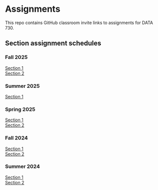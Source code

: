 # Assignments

This repo contains GitHub classroom invite links to assignments for DATA 730.

## Section assignment schedules

### Fall 2025
[Section 1](https://github.com/UNC-DATA-730/assignments/blob/main/schedules/2025-fall-section-1.md)  
[Section 2](https://github.com/UNC-DATA-730/assignments/blob/main/schedules/2025-fall-section-2.md)

### Summer 2025
[Section 1](https://github.com/UNC-DATA-730/assignments/blob/main/schedules/2025-summer-section-1.md)

### Spring 2025
[Section 1](https://github.com/UNC-DATA-730/assignments/blob/main/schedules/2025-spring-section-1.md)  
[Section 2](https://github.com/UNC-DATA-730/assignments/blob/main/schedules/2025-spring-section-2.md)

### Fall 2024
[Section 1](https://github.com/UNC-DATA-730/assignments/blob/main/schedules/2024-fall-section-1.md)  
[Section 2](https://github.com/UNC-DATA-730/assignments/blob/main/schedules/2024-fall-section-2.md)

### Summer 2024

[Section 1](https://github.com/UNC-DATA-730/assignments/blob/main/schedules/2024-summer-section-1.md)  
[Section 2](https://github.com/UNC-DATA-730/assignments/blob/main/schedules/2024-summer-section-2.md)

<!--
## List of assignments

| **Assignment** | **GitHub Classroom Invite** | **Due date** |
|:--- |:--- |:--- |
| Unit 1: Intro to Juptyer Lab and onboarding | [Link to invite](https://classroom.github.com/a/xDBr89fK) | 2024-01-17 |
| Unit 2: Data viz and wrangling | [Link to invite](https://classroom.github.com/a/JNbcjhN9) | 2024-01-26 |
| Unit 3: Simple linear models | [Link to invite](https://classroom.github.com/a/9Fup6vFQ) | 2024-02-02 |
| Unit 4: Multiple regression | [Link to invite](https://classroom.github.com/a/Lr7NTymT) | 2024-02-09 |
| Unit 5: Logistic regression | [Link to invite](https://classroom.github.com/a/FmQxEDs2) | 2024-02-16 |
| Unit 6: Scikit-Learn API | [Link to invite](https://classroom.github.com/a/pHAAOLn6) | 2024-02-23 |
| Unit 7: Virtual sampling | [Link to invite](https://classroom.github.com/a/DYYznAUq) | 2024-03-01 |
| Unit 8: Bootstrap sampling and confidence intervals | [Link to invite](https://classroom.github.com/a/-VloTFZ-) | 2024-03-08 |
| Unit 9: Hypothesis testing | [Link to invite](https://classroom.github.com/a/NVbZkiE9) | 2024-03-15 |
| Unit 10: Inference for regression | [Link to invite](https://classroom.github.com/a/1jVL4rVh) | 2024-03-22 | 
| Unit 11: Decision trees | [Link to invite](https://classroom.github.com/a/8XZKZeTg) | 2024-04-05 |
| Unit 12: Non-linear models | [Link to invite](https://classroom.github.com/a/TJqw-LIG) | 2023-04-12 |
| Unit 13: Evaluating model performance| [Link to invite](https://classroom.github.com/a/eFRppY0L) | 2023-04-17 |
-->
